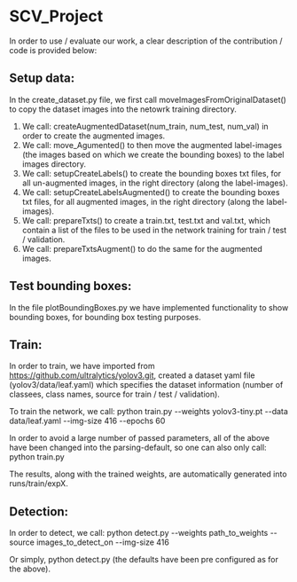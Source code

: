 # SCV_Project

In order to use / evaluate our work, a clear description of the contribution / code is provided below: 

## Setup data:
In the create_dataset.py file, we first call moveImagesFromOriginalDataset() to copy the dataset images into the netowrk training directory.
1. We call: createAugmentedDataset(num_train, num_test, num_val) in order to create the augmented images.
2. We call: move_Agumented() to then move the augmented label-images (the images based on which we create the bounding boxes) to the label images directory.
3. We call: setupCreateLabels() to create the bounding boxes txt files, for all un-augmented images, in the right directory (along the label-images).
4. We call: setupCreateLabelsAugmented() to create the bounding boxes txt files, for all augmented images, in the right directory (along the label-images).
5. We call: prepareTxts() to create a train.txt, test.txt and val.txt, which contain a list of the files to be used in the network training for train / test / validation.  
6. We call: prepareTxtsAugment() to do the same for the augmented images.

## Test bounding boxes:
In the file plotBoundingBoxes.py we have implemented functionality to show bounding boxes, for bounding box testing purposes.

## Train:
In order to train, we have imported from https://github.com/ultralytics/yolov3.git, created a dataset yaml file (yolov3/data/leaf.yaml) which specifies the dataset information (number of classees, class names, source for train / test / validation).

To train the network, we call: python train.py --weights yolov3-tiny.pt --data data/leaf.yaml --img-size 416 --epochs 60

In order to avoid a large number of passed parameters, all of the above have been changed into the parsing-default, so one can also only call: python train.py

The results, along with the trained weights, are automatically generated into runs/train/expX.

## Detection:
In order to detect, we call: python detect.py --weights path_to_weights --source images_to_detect_on --img-size 416

Or simply, python detect.py (the defaults have been pre configured as for the above).